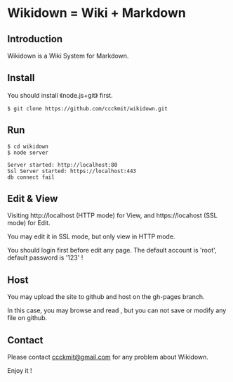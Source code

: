 # Wikidown = Wiki + Markdown

## Introduction

Wikidown is a Wiki System for Markdown.  

## Install

You should install 《node.js+git》 first.

```
$ git clone https://github.com/ccckmit/wikidown.git
```

## Run


```
$ cd wikidown
$ node server

Server started: http://localhost:80
Ssl Server started: https://localhost:443
db connect fail
```

## Edit & View

Visiting http://localhost (HTTP mode) for View, and https://locahost (SSL mode) for Edit.

You may edit it in SSL mode, but only view in HTTP mode. 

You should login first before edit any page. The default account is 'root', default password is '123' !

## Host

You may upload the site to github and host on the gh-pages branch.

In this case, you may browse and read , but you can not save or modify any file on github. 

## Contact

Please contact ccckmit@gmail.com for any problem about Wikidown.

Enjoy it !




